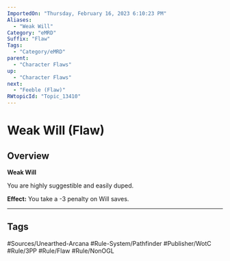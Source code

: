 ```yaml
---
ImportedOn: "Thursday, February 16, 2023 6:10:23 PM"
Aliases:
  - "Weak Will"
Category: "eMRD"
Suffix: "Flaw"
Tags:
  - "Category/eMRD"
parent:
  - "Character Flaws"
up:
  - "Character Flaws"
next:
  - "Feeble (Flaw)"
RWtopicId: "Topic_13410"
---
```

# Weak Will (Flaw)
## Overview
**Weak Will**

You are highly suggestible and easily duped.

**Effect:** You take a -3 penalty on Will saves.


---
## Tags
#Sources/Unearthed-Arcana #Rule-System/Pathfinder #Publisher/WotC #Rule/3PP #Rule/Flaw #Rule/NonOGL

